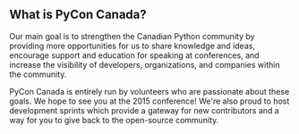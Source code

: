 ## What is PyCon Canada?

Our main goal is to strengthen the Canadian Python community by providing more opportunities for us to share knowledge and ideas, encourage support and education for speaking at conferences, and increase the visibility of developers, organizations, and companies within the community.

PyCon Canada is entirely run by volunteers who are passionate about these goals. We hope to see you at the 2015 conference! We're also proud to host development sprints which provide a gateway for new contributors and a way for you to give back to the open-source community.
